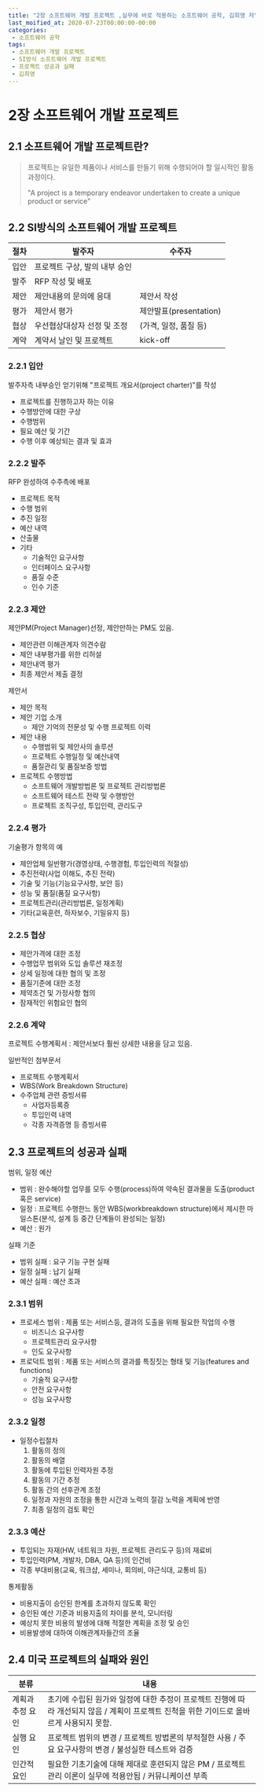 ```yaml
---
title: "2장 소프트웨어 개발 프로젝트 ,실무에 바로 적용하는 소프트웨어 공학, 김희영 저"
last_moified_at: 2020-07-23T00:00:00-00:00
categories:
 - 소프트웨어 공학
tags:
 - 소프트웨어 개발 프로젝트
 - SI방식 소프트웨어 개발 프로젝트
 - 프로젝트 성공과 실패
 - 김희영
---
```


# 2장 소프트웨어 개발 프로젝트

## 2.1 소프트웨어 개발 프로젝트란?

> 프로젝트는 유일한 제품이나 서비스를 만들기 위해 수행되어야 할 일시적인 활동과정이다.
>
> "A project is a temporary endeavor undertaken to create a unique product or service"

## 2.2 SI방식의 소프트웨어 개발 프로젝트

| 절차 | 발주자                        | 수주자                 |
| ---- | ----------------------------- | ---------------------- |
| 입안 | 프로젝트 구상, 발의 내부 승인 |                        |
| 발주 | RFP 작성 및 배포              |                        |
| 제안 | 제안내용의 문의에 응대        | 제안서 작성            |
| 평가 | 제안서 평가                   | 제안발표(presentation) |
| 협상 | 우선협상대상자 선정 및 조정   | (가격, 일정, 품질 등)  |
| 계약 | 계약서 날인 및 프로젝트       | kick-off               |

### 2.2.1 입안

발주자측 내부승인 얻기위해 "프로젝트 개요서(project charter)"를 작성

- 프로젝트를 진행하고자 하는 이유
- 수행방안에 대한 구상
- 수행범위
- 필요 예산 및 기간
- 수행 이후 예상되는 결과 및 효과

### 2.2.2 발주

RFP 완성하여 수주측에 배포

- 프로젝트 목적
- 수행 범위
- 추진 일정
- 예산 내역
- 산출물
- 기타
  - 기술적인 요구사항
  - 인터페이스 요구사항
  - 품질 수준
  - 인수 기준

### 2.2.3 제안

제안PM(Project Manager)선정, 제안만하는 PM도 있음.

- 제안관련 이해관계자 의견수람
- 제안 내부평가를 위한 리허설
- 제안내역 평가
- 최종 제안서 제출 결정

제안서

- 제안 목적
- 제안 기업 소개
  - 제안 기억의 전문성 및 수행 프로젝트 이력
- 제안 내용
  - 수행범위 및 제안사의 솔루션
  - 프로젝트 수행일정 및 예산내역
  - 품질관리 및 품질보증 방법
- 프로젝트 수행방법
  - 소프트웨어 개발방법론 및 프로젝트 관리방법론
  - 소프트웨어 테스트 전략 및 수행방안
  - 프로젝트 조직구성, 투입인력, 관리도구

### 2.2.4 평가

기술평가 항목의 예

- 제안업체 일반평가(경영상태, 수행경험, 투입인력의 적절성)
- 추진전략(사업 이해도, 추진 전략)
- 기술 및 기능(기능요구사항, 보안 등)
- 성능 및 품질(품질 요구사항)
- 프로젝트관리(관리방법론, 일정계획)
- 기타(교육훈련, 하자보수, 기밀유지 등)

### 2.2.5 협상

- 제안가격에 대한 조정
- 수행업무 범위와 도입 솔루션 재조정
- 상세 일정에 대한 협의 및 조정
- 품질기준에 대한 조정
- 제약조건 및 가정사항 협의
- 잠재적인 위험요인 협의

### 2.2.6 계약

프로젝트 수행계획서 : 제안서보다 훨씬 상세한 내용을 담고 있음.

일반적인 첨부문서

- 프로젝트 수행계획서
- WBS(Work Breakdown Structure)
- 수주업체 관련 증빙서류
  - 사업자등록증
  - 투입인력 내역
  - 각종 자격증명 등 증빙서류

## 2.3 프로젝트의 성공과 실패

범위, 일정 예산

- 범위 : 완수해야할 업무를 모두 수행(process)하여 약속된 결과물을 도출(product 혹은 service)
- 일정 : 프로젝트 수행한느 동안 WBS(workbreakdown structure)에서 제시한 마일스톤(분석, 설계 등 중간 단계들이 완성되는 일정)
- 예산 : 원가

실패 기준

- 범위 실패 : 요구 기능 구현 실패
- 일정 실패 : 납기 실패
- 예산 실패 : 예산 초과

### 2.3.1 범위

- 프로세스 범위 : 제품 또는 서비스등, 결과의 도출을 위해 필요한 작업의 수행
  - 비즈니스 요구사항
  - 프로젝트관리 요구사항
  - 인도 요구사항
- 프로덕트 범위 : 제품 또는 서비스의 결과를 특징짓는 형태 및 기능(features and functions)
  - 기술적 요구사항
  - 안전 요구사항
  - 성능 요구사항

### 2.3.2 일정

- 일정수립절차
  1. 활동의 정의
  2. 활동의 배열
  3. 활동에 투입된 인력자원 추정
  4. 활동의 기간 추정
  5. 활동 간의 선후관계 조정
  6. 일정과 자원의 조정을 통한 시간과 노력의 절감 노력을 계획에 반영
  7. 최종 일정의 검토 확인

### 2.3.3 예산

- 투입되는 자재(HW, 네트워크 자원, 프로젝트 관리도구 등)의 재료비
- 투입인력(PM, 개발자, DBA, QA 등)의 인건비
- 각종 부대비용(교육, 워크샵, 세미나, 회의비, 야근식대, 교통비 등)

통제활동

- 비용지출이 승인된 한계를 초과하지 않도록 확인
- 승인된 예산 기준과 비용지출의 차이를 분석, 모니터링
- 예상치 못한 비용의 발생에 대해 적절한 계획을 조정 및 승인
- 비용발생에 대하여 이해관계자들간의 조율

## 2.4 미국 프로젝트의 실패와 원인

| 분류             | 내용                                                         |
| ---------------- | ------------------------------------------------------------ |
| 계획과 추정 요인 | 초기에 수립된 원가와 일정에 대한 추정이 프로젝트 진행에 따라 개선되지 않음 / 계획이 프로젝트 진척을 위한 기이드로 올바르게 사용되지 못함. |
| 실행 요인        | 프로젝트 범위의 변경 / 프로젝트 방법론의 부적절한 사용 / 주요 요구사항의 변경 / 불성실한 테스트와 검증 |
| 인간적 요인      | 필요한 기초기술에 대해 제대로 훈련되지 않은 PM / 프로젝트 관리 이론이 실무에 적용안됨 / 커뮤니케이션 부족 |